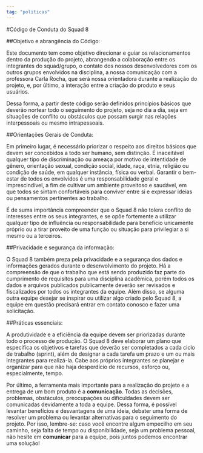 ```yaml
---
tag: "politicas"
---
```

#Código de Conduta do Squad 8

##Objetivo e abrangência do Código:

Este documento tem como objetivo direcionar e guiar os relacionamentos dentro da produção do projeto, abrangendo a colaboração entre os integrantes do squad/grupo, o contato dos nossos desenvolvedores com os outros grupos envolvidos na disciplina, a nossa comunicação com a professora Carla Rocha, que será nossa orientadora durante a realização do projeto, e, por último, a interação entre a criação do produto e seus usuários.

Dessa forma, a partir deste código serão definidos princípios básicos que deverão nortear todo o seguimento do projeto, seja no dia a dia, seja em situações de conflito ou obstáculos que possam surgir nas relações interpessoais ou mesmo intrapessoais.


##Orientações Gerais de Conduta:

Em primeiro lugar, é necessário priorizar o respeito aos direitos básicos que devem ser concebidos a todo ser humano, sem distinção. É inaceitável qualquer tipo de discriminação ou ameaça por motivo de intentidade de gênero, orientação sexual, condição social, idade, raça, etnia, religião ou condição de saúde, em qualquer instância, física ou verbal. Garantir o bem-estar de todos os envolvidos é uma responsabilidade geral e imprescindível, a fim de cultivar um ambiente proveitoso e saudável, em que todos se sintam confortáveis para conviver entre si e expressar ideias ou pensamentos pertinentes ao trabalho.

É de suma importância compreender que o Squad 8 não tolera conflito de interesses entre os seus integrantes, e se opõe fortemente a utilizar qualquer tipo de influência ou responsabilidade para benefício unicamente próprio ou a tirar proveito de uma função ou situação para privilegiar a si mesmo ou a terceiros.


##Privacidade e segurança da informação:

O Squad 8 também preza pela privacidade e a segurança dos dados e informações gerados durante o desenvolvimento do projeto. Há a compreensão de que o trabalho que está sendo produzido faz parte do cumprimento de requisitos para uma disciplina acadêmica, porém todos os dados e arquivos publicados publicamente deverão ser revisados e fiscalizados por todos os integrantes da equipe. Além disso, se alguma outra equipe desejar se inspirar ou utilizar algo criado pelo Squad 8, a equipe em questão precisará entrar em contato conosco e fazer uma solicitação.


##Práticas essenciais:

A produtividade e a eficiência da equipe devem ser priorizadas durante todo o processo de produção. O Squad 8 deve elaborar um plano que especifica os objetivos e tarefas que deverão ser completados a cada ciclo de trabalho (sprint), além de designar a cada tarefa um prazo e um ou mais integrantes para realizá-la. Cabe aos próprios integrantes se planejar e organizar para que não haja desperdício de recursos, esforço ou, especialmente, tempo.

Por último, a ferramenta mais importante para a realização do projeto e a entrega de um bom produto é a **comunicação**. Todas as decisões, problemas, obstáculos, preocupações ou dificuldades devem ser comunicadas devidamente a toda a equipe. Dessa forma, é possível levantar benefícios e desvantagens de uma ideia, debater uma forma de resolver um problema ou levantar alternativas para o seguimento do projeto. Por isso, lembre-se: caso vocẽ encontre algum empecilho em seu caminho, seja falta de tempo ou disponibilidade, seja um problema pessoal, não hesite em **comunicar** para a equipe, pois juntos podemos encontrar uma solução!





